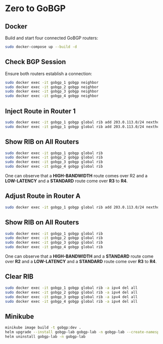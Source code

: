 # Zero to GoBGP

## Docker

Build and start four connected GoBGP routers:

```bash
sudo docker-compose up --build -d
```

## Check BGP Session

Ensure both routers establish a connection:

```bash
sudo docker exec -it gobgp_1 gobgp neighbor
sudo docker exec -it gobgp_2 gobgp neighbor
sudo docker exec -it gobgp_3 gobgp neighbor
sudo docker exec -it gobgp_4 gobgp neighbor
```

## Inject Route in Router 1

```bash
sudo docker exec -it gobgp_1 gobgp global rib add 203.0.113.0/24 nexthop 10.0.0.254 identifier 1
sudo docker exec -it gobgp_1 gobgp global rib add 203.0.113.0/24 nexthop 10.0.0.254 aspath 64000 community 64000:100
```

## Show RIB on All Routers

```bash
sudo docker exec -it gobgp_1 gobgp global rib
sudo docker exec -it gobgp_2 gobgp global rib
sudo docker exec -it gobgp_3 gobgp global rib
sudo docker exec -it gobgp_4 gobgp global rib
```


One can observe that a **HIGH-BANDWIDTH** route comes over R2 and a **LOW-LATENCY** and a **STANDARD** route come over **R3** to **R4**.

## Adjust Route in Router A

```bash
sudo docker exec -it gobgp_1 gobgp global rib add 203.0.113.0/24 nexthop 10.0.0.254 aspath 64500 community 64500:200 identifier 1
```

## Show RIB on All Routers

```bash
sudo docker exec -it gobgp_1 gobgp global rib
sudo docker exec -it gobgp_2 gobgp global rib
sudo docker exec -it gobgp_3 gobgp global rib
sudo docker exec -it gobgp_4 gobgp global rib
```

One can observe that a **HIGH-BANDWIDTH** and a **STANDARD** route come over **R2** and a **LOW-LATENCY** and a **STANDARD** route come over **R3** to **R4**.

## Clear RIB

```bash
sudo docker exec -it gobgp_1 gobgp global rib -a ipv4 del all
sudo docker exec -it gobgp_2 gobgp global rib -a ipv4 del all
sudo docker exec -it gobgp_3 gobgp global rib -a ipv4 del all
sudo docker exec -it gobgp_4 gobgp global rib -a ipv4 del all
```

## Minikube

```bash
minikube image build -t gobgp:dev .
helm upgrade --install gobgp-lab gobgp-lab -n gobgp-lab --create-namespace
helm uninstall gobgp-lab -n gobgp-lab
```